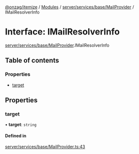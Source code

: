 [@onzag/itemize](../README.md) / [Modules](../modules.md) / [server/services/base/MailProvider](../modules/server_services_base_MailProvider.md) / IMailResolverInfo

# Interface: IMailResolverInfo

[server/services/base/MailProvider](../modules/server_services_base_MailProvider.md).IMailResolverInfo

## Table of contents

### Properties

- [target](server_services_base_MailProvider.IMailResolverInfo.md#target)

## Properties

### target

• **target**: `string`

#### Defined in

[server/services/base/MailProvider.ts:43](https://github.com/onzag/itemize/blob/59702dd5/server/services/base/MailProvider.ts#L43)
